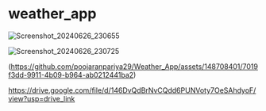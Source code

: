 # weather_app
![Screenshot_20240626_230655](https://github.com/poojaranpariya29/Weather_App/assets/148708401/32d01aa7-e1a2-4b59-a7e4-426350f987b5)

![Screenshot_20240626_230725](https://github.com/poojaranpariya29/Weather_App/assets/148708401/148a667e-2776-443e-87aa-0ef58716265b)

(https://github.com/poojaranpariya29/Weather_App/assets/148708401/7019f3dd-9911-4b09-b964-ab0212441ba2)

https://drive.google.com/file/d/146DvQdBrNvCQdd6PUNVoty7OeSAhdyoF/view?usp=drive_link

